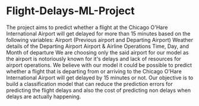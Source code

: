 # Flight-Delays-ML-Project
The project aims to predict whether a flight at the Chicago O'Hare International Airport will get delayed for more than 15 minutes based on the following variables:
Airport (Previous airport and Departing Airport)
Weather details of the Departing Airport
Airport & Airline Operations
Time, Day, and Month of departure
We are choosing only the said airport for our model as the airport is notoriously known for it's delays and lack of resources for airport operations. We believe with our model it could be possible to predict whether a flight that is departing from or arriving to the Chicago O'Hare International Airport will get delayed by 15 minutes or not. Our objective is to build a classification model that can reduce the prediction errors for predicting the flight delays and also the cost of predicting non delays when delays are actually happening.
